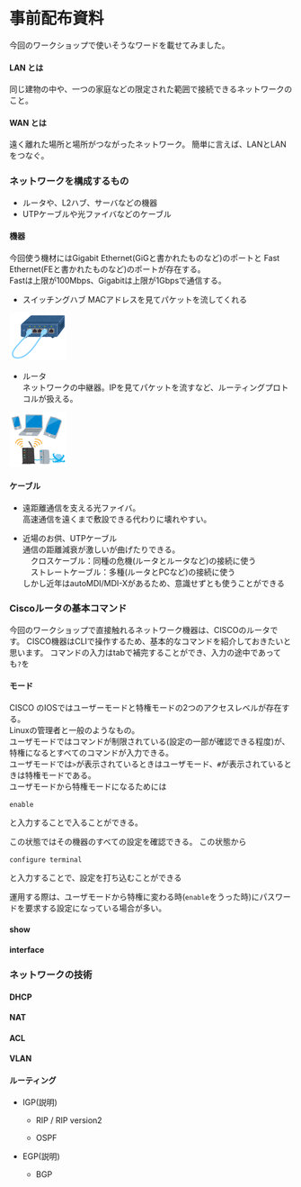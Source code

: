 # 事前配布資料  

今回のワークショップで使いそうなワードを載せてみました。


#### LAN とは  
同じ建物の中や、一つの家庭などの限定された範囲で接続できるネットワークのこと。
  
#### WAN とは  
遠く離れた場所と場所がつながったネットワーク。
簡単に言えば、LANとLANをつなぐ。
  
### ネットワークを構成するもの

- ルータや、L2ハブ、サーバなどの機器
- UTPケーブルや光ファイバなどのケーブル

#### 機器
今回使う機材にはGigabit Ethernet(GiGと書かれたものなど)のポートと Fast Ethernet(FEと書かれたものなど)のポートが存在する。  
Fastは上限が100Mbps、Gigabitは上限が1Gbpsで通信する。

- スイッチングハブ
    MACアドレスを見てパケットを流してくれる

<img src="computer_hub_loop_setsuzoku.png" width=20%>

- ルータ  
    ネットワークの中継器。IPを見てパケットを流すなど、ルーティングプロトコルが扱える。

<img src="computer_wireless.png" width=20%>



#### ケーブル
- 遠距離通信を支える光ファイバ。  
    高速通信を遠くまで敷設できる代わりに壊れやすい。  
  
- 近場のお供、UTPケーブル  
    通信の距離減衰が激しいが曲げたりできる。  
    　クロスケーブル：同種の危機(ルータとルータなど)の接続に使う  
    　ストレートケーブル：多種(ルータとPCなど)の接続に使う  
    しかし近年はautoMDI/MDI-Xがあるため、意識せずとも使うことができる  

### Ciscoルータの基本コマンド
今回のワークショップで直接触れるネットワーク機器は、CISCOのルータです。
CISCO機器はCLIで操作するため、基本的なコマンドを紹介しておきたいと思います。
コマンドの入力はtabで補完することができ、入力の途中であっても`?`を

#### モード
CISCO のIOSではユーザーモードと特権モードの2つのアクセスレベルが存在する。  
Linuxの管理者と一般のようなもの。  
ユーザモードではコマンドが制限されている(設定の一部が確認できる程度)が、特権になるとすべてのコマンドが入力できる。  
ユーザモードでは` > `が表示されているときはユーザモード、` # `が表示されているときは特権モードである。  
ユーザモードから特権モードになるためには
```
enable 
```
と入力することで入ることができる。  
  
この状態ではその機器のすべての設定を確認できる。
この状態から
``` 
configure terminal
```
と入力することで、設定を打ち込むことができる
  
運用する際は、ユーザモードから特権に変わる時(`enable`をうった時)にパスワードを要求する設定になっている場合が多い。

#### show 

#### interface


### ネットワークの技術
  
#### DHCP

#### NAT

#### ACL


#### VLAN


#### ルーティング
- IGP(説明)
    - RIP / RIP version2

    - OSPF

- EGP(説明)
    - BGP